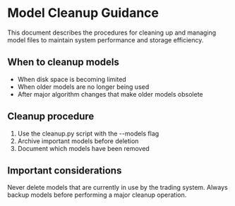 # Model Cleanup Guidance

This document describes the procedures for cleaning up and managing model files to maintain system performance and storage efficiency.

## When to cleanup models

- When disk space is becoming limited
- When older models are no longer being used
- After major algorithm changes that make older models obsolete

## Cleanup procedure

1. Use the cleanup.py script with the --models flag
2. Archive important models before deletion
3. Document which models have been removed

## Important considerations

Never delete models that are currently in use by the trading system.
Always backup models before performing a major cleanup operation.